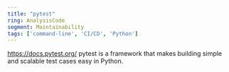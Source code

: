 ```yaml
---
title: "pytest"
ring: AnalysisCode
segment: Maintainability
tags: ['command-line', 'CI/CD', 'Python']
---
```

https://docs.pytest.org/
pytest is a framework that makes building simple and scalable test cases easy in Python.
